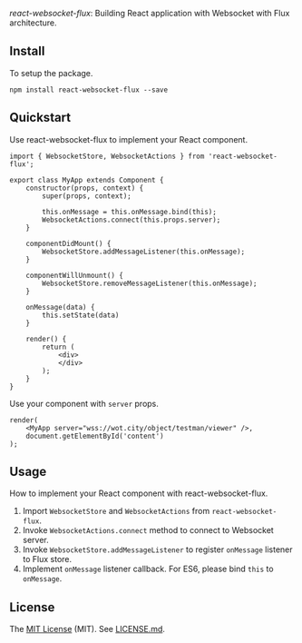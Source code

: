 
*react-websocket-flux*: Building React application with Websocket with Flux architecture.

## Install

To setup the package.

```
npm install react-websocket-flux --save
```

## Quickstart

Use react-websocket-flux to implement your React component.

```
import { WebsocketStore, WebsocketActions } from 'react-websocket-flux';

export class MyApp extends Component {
    constructor(props, context) {
        super(props, context);

        this.onMessage = this.onMessage.bind(this);
        WebsocketActions.connect(this.props.server);
    }

    componentDidMount() {
        WebsocketStore.addMessageListener(this.onMessage);
    }

    componentWillUnmount() {
        WebsocketStore.removeMessageListener(this.onMessage);      
    }

    onMessage(data) {
        this.setState(data)
    }

    render() {
        return (    
            <div>
            </div>
        );
    }
}
```

Use your component with ```server``` props.

```
render(
	<MyApp server="wss://wot.city/object/testman/viewer" />,
    document.getElementById('content')
);
```

## Usage

How to implement your React component with react-websocket-flux.

1. Import ```WebsocketStore``` and ```WebsocketActions``` from ```react-websocket-flux```.
2. Invoke ```WebsocketActions.connect``` method to connect to Websocket server.
3. Invoke ```WebsocketStore.addMessageListener``` to register ```onMessage``` listener to Flux store.
4. Implement ```onMessage``` listener callback. For ES6, please bind ```this``` to ```onMessage```.

## License

The [MIT License](http://www.opensource.org/licenses/MIT) (MIT). See [LICENSE.md](LICENSE.md).
